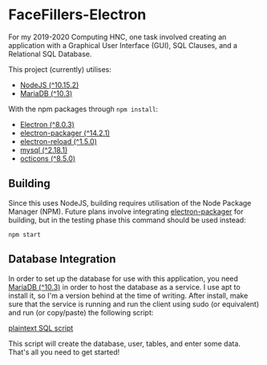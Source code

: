 # FaceFillers-Electron

For my 2019-2020 Computing HNC, one task involved creating an application with a Graphical User Interface (GUI), SQL Clauses, and a Relational SQL Database.

This project (currently) utilises:

- [NodeJS (^10.15.2)](https://github.com/nodejs/node)
- [MariaDB (^10.3)](https://mariadb.com/downloads)

With the npm packages through `npm install`:

- [Electron (^8.0.3)](https://www.npmjs.com/package/electron)
- [electron-packager (^14.2.1)](https://www.npmjs.com/package/electron-packager)
- [electron-reload (^1.5.0)](https://www.npmjs.com/package/electron-reload)
- [mysql (^2.18.1)](https://www.npmjs.com/package/mysql)
- [octicons (^8.5.0)](https://www.npmjs.com/package/@primer/octicons)

## Building

Since this uses NodeJS, building requires utilisation of the Node Package Manager (NPM). Future plans involve integrating [electron-packager](https://github.com/electron/electron-packager) for building, but in the testing phase this command should be used instead:

```shell
npm start
```

## Database Integration

In order to set up the database for use with this application, you need [MariaDB (^10.3)](https://mariadb.com/downloads) in order to host the database as a service. I use apt to install it, so I'm a version behind at the time of writing. After install, make sure that the service is running and run the client using sudo (or equivalent) and run (or copy/paste) the following script:

[plaintext SQL script](sqlscript)

This script will create the database, user, tables, and enter some data. That's all you need to get started!
